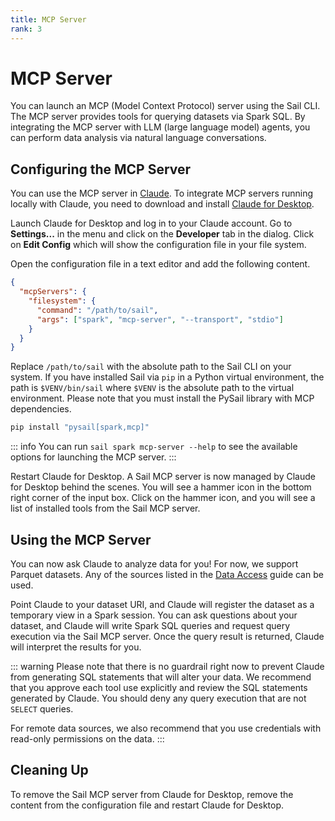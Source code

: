 ```yaml
---
title: MCP Server
rank: 3
---
```


# MCP Server

You can launch an MCP (Model Context Protocol) server using the Sail CLI.
The MCP server provides tools for querying datasets via Spark SQL.
By integrating the MCP server with LLM (large language model) agents,
you can perform data analysis via natural language conversations.

## Configuring the MCP Server

You can use the MCP server in [Claude](https://claude.ai/).
To integrate MCP servers running locally with Claude, you need to download and install [Claude for Desktop](https://claude.ai/download).

Launch Claude for Desktop and log in to your Claude account.
Go to **Settings...** in the menu and click on the **Developer** tab in the dialog. Click on **Edit Config** which will show the configuration file in your file system.

Open the configuration file in a text editor and add the following content.

```json
{
  "mcpServers": {
    "filesystem": {
      "command": "/path/to/sail",
      "args": ["spark", "mcp-server", "--transport", "stdio"]
    }
  }
}
```

Replace `/path/to/sail` with the absolute path to the Sail CLI on your system.
If you have installed Sail via `pip` in a Python virtual environment, the path is `$VENV/bin/sail` where `$VENV` is the absolute path to the virtual environment.
Please note that you must install the PySail library with MCP dependencies.

```bash
pip install "pysail[spark,mcp]"
```

::: info
You can run `sail spark mcp-server --help` to see the available options for launching the MCP server.
:::

Restart Claude for Desktop.
A Sail MCP server is now managed by Claude for Desktop behind the scenes.
You will see a hammer icon in the bottom right corner of the input box.
Click on the hammer icon, and you will see a list of installed tools from the Sail MCP server.

## Using the MCP Server

You can now ask Claude to analyze data for you! For now, we support Parquet datasets. Any of the sources listed in the [Data Access](./data-access.md) guide can be used.

Point Claude to your dataset URI, and Claude will register the dataset as a temporary view in a Spark session. You can ask questions about your dataset, and Claude will write Spark SQL queries and request query execution via the Sail MCP server. Once the query result is returned, Claude will interpret the results for you.

::: warning
Please note that there is no guardrail right now to prevent Claude from generating SQL statements that will alter your data. We recommend that you approve each tool use explicitly and review the SQL statements generated by Claude.
You should deny any query execution that are not `SELECT` queries.

For remote data sources, we also recommend that you use credentials with read-only permissions on the data.
:::

## Cleaning Up

To remove the Sail MCP server from Claude for Desktop, remove the content from the configuration file and restart Claude for Desktop.
